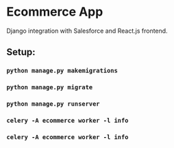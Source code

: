 # Ecommerce App
Django integration with Salesforce and React.js frontend.

## Setup: 

### `python manage.py makemigrations`
### `python manage.py migrate`
### `python manage.py runserver`
### `celery -A ecommerce worker -l info`
### `celery -A ecommerce worker -l info`
